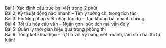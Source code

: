 Bài 1: Xác định cấu trúc bài viết trong 2 phút  
Bài 2: Kỹ thuật động não nhanh – Tìm ý tưởng chỉ trong tích tắc  
Bài 3: Phương pháp viết nháp tốc độ – Tạo khung bài nhanh chóng  
Bài 4: Tối ưu hóa câu văn – Ngắn gọn, súc tích mà vẫn đủ ý  
Bài 5: Quản lý thời gian hiệu quả trong phòng thi  
Bài 6: Tổng kết khóa học – Tự tin với kỹ năng viết nhanh, làm chủ bài thi tự luận!